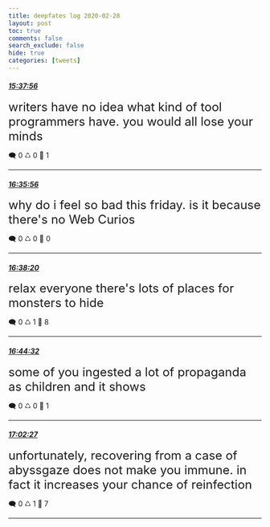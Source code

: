 ```yaml
---
title: deepfates log 2020-02-28
layout: post
toc: true
comments: false
search_exclude: false
hide: true
categories: [tweets]
---
```



#### <a href = "https://twitter.com/deepfates/status/1233521744281034755">*15:37:56*</a>

<font size="5">writers have no idea what kind of tool programmers have. you would all lose your minds</font>



🗨️ 0 ♺ 0 🤍  1   

---
    
#### <a href = "https://twitter.com/deepfates/status/1233536341654163456">*16:35:56*</a>

<font size="5">why do i feel so bad this friday. is it because there's no Web Curios</font>



🗨️ 0 ♺ 0 🤍  0   

---
    
#### <a href = "https://twitter.com/deepfates/status/1233536944262369280">*16:38:20*</a>

<font size="5">relax everyone  there's lots of places for monsters to hide</font>



🗨️ 0 ♺ 1 🤍  8   

---
    
#### <a href = "https://twitter.com/deepfates/status/1233538507747934208">*16:44:32*</a>

<font size="5">some of you ingested a lot of propaganda as children and it shows</font>



🗨️ 0 ♺ 0 🤍  1   

---
    
#### <a href = "https://twitter.com/deepfates/status/1233543015831990272">*17:02:27*</a>

<font size="5">unfortunately, recovering from a case of abyssgaze does not make you immune. in fact it increases your chance of reinfection</font>



🗨️ 0 ♺ 1 🤍  7   

---
    
            


